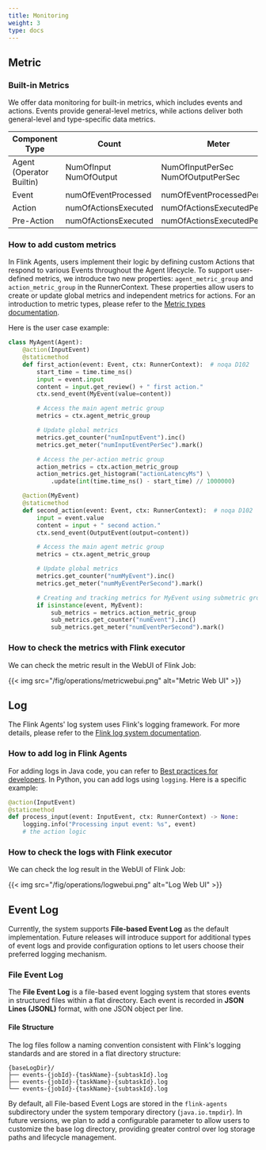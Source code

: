 ```yaml
---
title: Monitoring
weight: 3
type: docs
---
```

<!--
Licensed to the Apache Software Foundation (ASF) under one
or more contributor license agreements.  See the NOTICE file
distributed with this work for additional information
regarding copyright ownership.  The ASF licenses this file
to you under the Apache License, Version 2.0 (the
"License"); you may not use this file except in compliance
with the License.  You may obtain a copy of the License at

  http://www.apache.org/licenses/LICENSE-2.0

Unless required by applicable law or agreed to in writing,
software distributed under the License is distributed on an
"AS IS" BASIS, WITHOUT WARRANTIES OR CONDITIONS OF ANY
KIND, either express or implied.  See the License for the
specific language governing permissions and limitations
under the License.
-->

## Metric

### Built-in Metrics

We offer data monitoring for built-in metrics, which includes events and actions. Events provide general-level metrics, while actions deliver both general-level and type-specific data metrics.

| Component Type                  | Count                        | Meter                          |
|-------------------------------|------------------------------|--------------------------------|
| Agent (Operator Builtin)      | NumOfInput<br>NumOfOutput    | NumOfInputPerSec<br>NumOfOutputPerSec |
| Event                         | numOfEventProcessed          | numOfEventProcessedPerSec      |
| Action                        | numOfActionsExecuted         | numOfActionsExecutedPerSec     |
| Pre-Action                    | numOfActionsExecuted         | numOfActionsExecutedPerSec     |

#### 

### How to add custom metrics

In Flink Agents, users implement their logic by defining custom Actions that respond to various Events throughout the Agent lifecycle. To support user-defined metrics, we introduce two new properties: `agent_metric_group` and `action_metric_group` in the RunnerContext. These properties allow users to create or update global metrics and independent metrics for actions. For an introduction to metric types, please refer to the [Metric types documentation](https://nightlies.apache.org/flink/flink-docs-release-1.20/docs/ops/metrics/#metric-types).

Here is the user case example:

``````python
class MyAgent(Agent):
    @action(InputEvent)
    @staticmethod
    def first_action(event: Event, ctx: RunnerContext):  # noqa D102
        start_time = time.time_ns()
        input = event.input
        content = input.get_review() + " first action."
        ctx.send_event(MyEvent(value=content))

        # Access the main agent metric group
        metrics = ctx.agent_metric_group

        # Update global metrics
        metrics.get_counter("numInputEvent").inc()
        metrics.get_meter("numInputEventPerSec").mark()

        # Access the per-action metric group
        action_metrics = ctx.action_metric_group
        action_metrics.get_histogram("actionLatencyMs") \
            .update(int(time.time_ns() - start_time) // 1000000)

    @action(MyEvent)
    @staticmethod
    def second_action(event: Event, ctx: RunnerContext):  # noqa D102
        input = event.value
        content = input + " second action."
        ctx.send_event(OutputEvent(output=content))

        # Access the main agent metric group
        metrics = ctx.agent_metric_group

        # Update global metrics
        metrics.get_counter("numMyEvent").inc()
        metrics.get_meter("numMyEventPerSecond").mark()

        # Creating and tracking metrics for MyEvent using submetric group
        if isinstance(event, MyEvent):
            sub_metrics = metrics.action_metric_group
            sub_metrics.get_counter("numEvent").inc()
            sub_metrics.get_meter("numEventPerSecond").mark()
``````



### How to check the metrics with Flink executor

We can check the metric result in the WebUI of Flink Job:

{{< img src="/fig/operations/metricwebui.png" alt="Metric Web UI" >}}

## Log

The Flink Agents' log system uses Flink's logging framework. For more details, please refer to the [Flink log system documentation](https://nightlies.apache.org/flink/flink-docs-master/docs/deployment/advanced/logging/).

### How to add log in Flink Agents

For adding logs in Java code, you can refer to [Best practices for developers](https://nightlies.apache.org/flink/flink-docs-master/docs/deployment/advanced/logging/#best-practices-for-developers). In Python, you can add logs using `logging`. Here is a specific example:

```python
@action(InputEvent)
@staticmethod
def process_input(event: InputEvent, ctx: RunnerContext) -> None:
    logging.info("Processing input event: %s", event)
    # the action logic
```

### How to check the logs with Flink executor

We can check the log result in the WebUI of Flink Job:

{{< img src="/fig/operations/logwebui.png" alt="Log Web UI" >}}

## Event Log

Currently, the system supports **File-based Event Log** as the default implementation. Future releases will introduce support for additional types of event logs and provide configuration options to let users choose their preferred logging mechanism.

### File Event Log

The **File Event Log** is a file-based event logging system that stores events in structured files within a flat directory. Each event is recorded in **JSON Lines (JSONL)** format, with one JSON object per line.

#### File Structure

The log files follow a naming convention consistent with Flink's logging standards and are stored in a flat directory structure:

```
{baseLogDir}/
├── events-{jobId}-{taskName}-{subtaskId}.log
├── events-{jobId}-{taskName}-{subtaskId}.log
└── events-{jobId}-{taskName}-{subtaskId}.log
```

By default, all File-based Event Logs are stored in the `flink-agents` subdirectory under the system temporary directory (`java.io.tmpdir`). In future versions, we plan to add a configurable parameter to allow users to customize the base log directory, providing greater control over log storage paths and lifecycle management.
